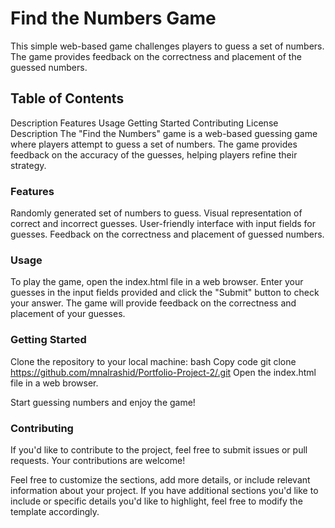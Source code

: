 # Find the Numbers Game
This simple web-based game challenges players to guess a set of numbers. The game provides feedback on the correctness and placement of the guessed numbers.

## Table of Contents
Description
Features
Usage
Getting Started
Contributing
License
Description
The "Find the Numbers" game is a web-based guessing game where players attempt to guess a set of numbers. The game provides feedback on the accuracy of the guesses, helping players refine their strategy.

### Features
Randomly generated set of numbers to guess.
Visual representation of correct and incorrect guesses.
User-friendly interface with input fields for guesses.
Feedback on the correctness and placement of guessed numbers.

### Usage
To play the game, open the index.html file in a web browser. Enter your guesses in the input fields provided and click the "Submit" button to check your answer. The game will provide feedback on the correctness and placement of your guesses.

### Getting Started
Clone the repository to your local machine:
bash
Copy code
git clone https://github.com/mnalrashid/Portfolio-Project-2/.git
Open the index.html file in a web browser.

Start guessing numbers and enjoy the game!

### Contributing
If you'd like to contribute to the project, feel free to submit issues or pull requests. Your contributions are welcome!

Feel free to customize the sections, add more details, or include relevant information about your project. If you have additional sections you'd like to include or specific details you'd like to highlight, feel free to modify the template accordingly.






